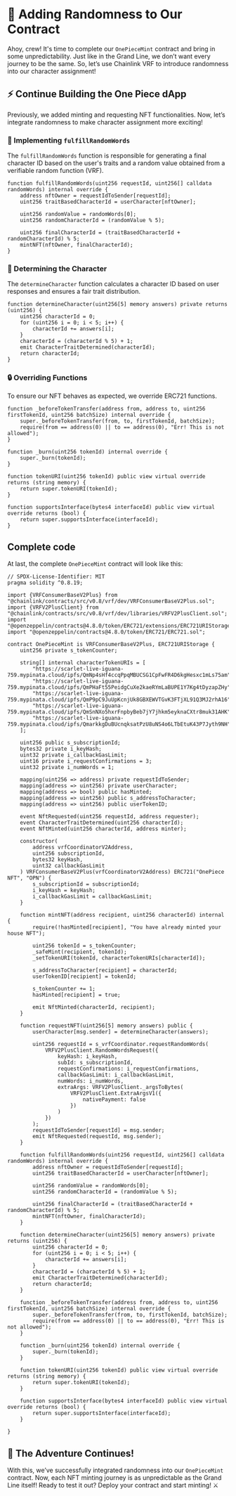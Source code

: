 # 🚀 Adding Randomness to Our Contract

Ahoy, crew! It's time to complete our `OnePieceMint` contract and bring in some unpredictability. Just like in the Grand Line, we don’t want every journey to be the same. So, let’s use Chainlink VRF to introduce randomness into our character assignment!

## ⚡ Continue Building the One Piece dApp

Previously, we added minting and requesting NFT functionalities. Now, let’s integrate randomness to make character assignment more exciting!

### 🎲 Implementing `fulfillRandomWords`

The `fulfillRandomWords` function is responsible for generating a final character ID based on the user's traits and a random value obtained from a verifiable random function (VRF).

```solidity
function fulfillRandomWords(uint256 requestId, uint256[] calldata randomWords) internal override {
    address nftOwner = requestIdToSender[requestId];
    uint256 traitBasedCharacterId = userCharacter[nftOwner];

    uint256 randomValue = randomWords[0];
    uint256 randomCharacterId = (randomValue % 5);

    uint256 finalCharacterId = (traitBasedCharacterId + randomCharacterId) % 5;
    mintNFT(nftOwner, finalCharacterId);
}
```

### 🧩 Determining the Character

The `determineCharacter` function calculates a character ID based on user responses and ensures a fair trait distribution.

```solidity
function determineCharacter(uint256[5] memory answers) private returns (uint256) {
    uint256 characterId = 0;
    for (uint256 i = 0; i < 5; i++) {
        characterId += answers[i];
    }
    characterId = (characterId % 5) + 1;
    emit CharacterTraitDetermined(characterId);
    return characterId;
}
```

### 🔒 Overriding Functions

To ensure our NFT behaves as expected, we override ERC721 functions.

```solidity
function _beforeTokenTransfer(address from, address to, uint256 firstTokenId, uint256 batchSize) internal override {
    super._beforeTokenTransfer(from, to, firstTokenId, batchSize);
    require(from == address(0) || to == address(0), "Err! This is not allowed");
}

function _burn(uint256 tokenId) internal override {
    super._burn(tokenId);
}

function tokenURI(uint256 tokenId) public view virtual override returns (string memory) {
    return super.tokenURI(tokenId);
}

function supportsInterface(bytes4 interfaceId) public view virtual override returns (bool) {
    return super.supportsInterface(interfaceId);
}
```

## Complete code

At last, the complete `OnePieceMint` contract will look like this:

```solidity
// SPDX-License-Identifier: MIT
pragma solidity ^0.8.19;

import {VRFConsumerBaseV2Plus} from "@chainlink/contracts/src/v0.8/vrf/dev/VRFConsumerBaseV2Plus.sol";
import {VRFV2PlusClient} from "@chainlink/contracts/src/v0.8/vrf/dev/libraries/VRFV2PlusClient.sol";
import "@openzeppelin/contracts@4.8.0/token/ERC721/extensions/ERC721URIStorage.sol";
import "@openzeppelin/contracts@4.8.0/token/ERC721/ERC721.sol";

contract OnePieceMint is VRFConsumerBaseV2Plus, ERC721URIStorage {
    uint256 private s_tokenCounter;

    string[] internal characterTokenURIs = [
        "https://scarlet-live-iguana-759.mypinata.cloud/ipfs/QmNp4sHf4ccqPpqMBUCSG1CpFwFR4D6kgHesxc1mLs75am",
        "https://scarlet-live-iguana-759.mypinata.cloud/ipfs/QmPHaFt55PeidgCuXe2kaeRYmLaBUPE1Y7Kg4tDyzapZHy",
        "https://scarlet-live-iguana-759.mypinata.cloud/ipfs/QmP9pC9JuUpKcnjUk8GBXEWVTGvK3FTjXL91Q3MJ2rhA16",
        "https://scarlet-live-iguana-759.mypinata.cloud/ipfs/QmSnNXo5hxrFnpbyBeb7jY7jhkm5eyknaCXtr8muk31AHK",
        "https://scarlet-live-iguana-759.mypinata.cloud/ipfs/QmarkkgDuBUcnqksatPzU8uNS4o6LTbEtuK43P7Jyth9NH"
    ];

    uint256 public s_subscriptionId;
    bytes32 private i_keyHash;
    uint32 private i_callbackGasLimit;
    uint16 private i_requestConfirmations = 3;
    uint32 private i_numWords = 1;

    mapping(uint256 => address) private requestIdToSender;
    mapping(address => uint256) private userCharacter;
    mapping(address => bool) public hasMinted;
    mapping(address => uint256) public s_addressToCharacter;
    mapping(address => uint256) public userTokenID;

    event NftRequested(uint256 requestId, address requester);
    event CharacterTraitDetermined(uint256 characterId);
    event NftMinted(uint256 characterId, address minter);

    constructor(
        address vrfCoordinatorV2Address,
        uint256 subscriptionId,
        bytes32 keyHash,
        uint32 callbackGasLimit
    ) VRFConsumerBaseV2Plus(vrfCoordinatorV2Address) ERC721("OnePiece NFT", "OPN") {
        s_subscriptionId = subscriptionId;
        i_keyHash = keyHash;
        i_callbackGasLimit = callbackGasLimit;
    }

    function mintNFT(address recipient, uint256 characterId) internal {
        require(!hasMinted[recipient], "You have already minted your house NFT");

        uint256 tokenId = s_tokenCounter;
        _safeMint(recipient, tokenId);
        _setTokenURI(tokenId, characterTokenURIs[characterId]);

        s_addressToCharacter[recipient] = characterId;
        userTokenID[recipient] = tokenId;

        s_tokenCounter += 1;
        hasMinted[recipient] = true;

        emit NftMinted(characterId, recipient);
    }

    function requestNFT(uint256[5] memory answers) public {
        userCharacter[msg.sender] = determineCharacter(answers);

        uint256 requestId = s_vrfCoordinator.requestRandomWords(
            VRFV2PlusClient.RandomWordsRequest({
                keyHash: i_keyHash,
                subId: s_subscriptionId,
                requestConfirmations: i_requestConfirmations,
                callbackGasLimit: i_callbackGasLimit,
                numWords: i_numWords,
                extraArgs: VRFV2PlusClient._argsToBytes(
                    VRFV2PlusClient.ExtraArgsV1({
                        nativePayment: false
                    })
                )
            })
        );
        requestIdToSender[requestId] = msg.sender;
        emit NftRequested(requestId, msg.sender);
    }

    function fulfillRandomWords(uint256 requestId, uint256[] calldata randomWords) internal override {
        address nftOwner = requestIdToSender[requestId];
        uint256 traitBasedCharacterId = userCharacter[nftOwner];

        uint256 randomValue = randomWords[0];
        uint256 randomCharacterId = (randomValue % 5);

        uint256 finalCharacterId = (traitBasedCharacterId + randomCharacterId) % 5;
        mintNFT(nftOwner, finalCharacterId);
    }

    function determineCharacter(uint256[5] memory answers) private returns (uint256) {
        uint256 characterId = 0;
        for (uint256 i = 0; i < 5; i++) {
            characterId += answers[i];
        }
        characterId = (characterId % 5) + 1;
        emit CharacterTraitDetermined(characterId);
        return characterId;
    }

    function _beforeTokenTransfer(address from, address to, uint256 firstTokenId, uint256 batchSize) internal override {
        super._beforeTokenTransfer(from, to, firstTokenId, batchSize);
        require(from == address(0) || to == address(0), "Err! This is not allowed");
    }

    function _burn(uint256 tokenId) internal override {
        super._burn(tokenId);
    }

    function tokenURI(uint256 tokenId) public view virtual override returns (string memory) {
        return super.tokenURI(tokenId);
    }

    function supportsInterface(bytes4 interfaceId) public view virtual override returns (bool) {
        return super.supportsInterface(interfaceId);
    }
    
}
```

## 🏁 The Adventure Continues!

With this, we’ve successfully integrated randomness into our `OnePieceMint` contract. Now, each NFT minting journey is as unpredictable as the Grand Line itself! Ready to test it out? Deploy your contract and start minting! ⚔️

